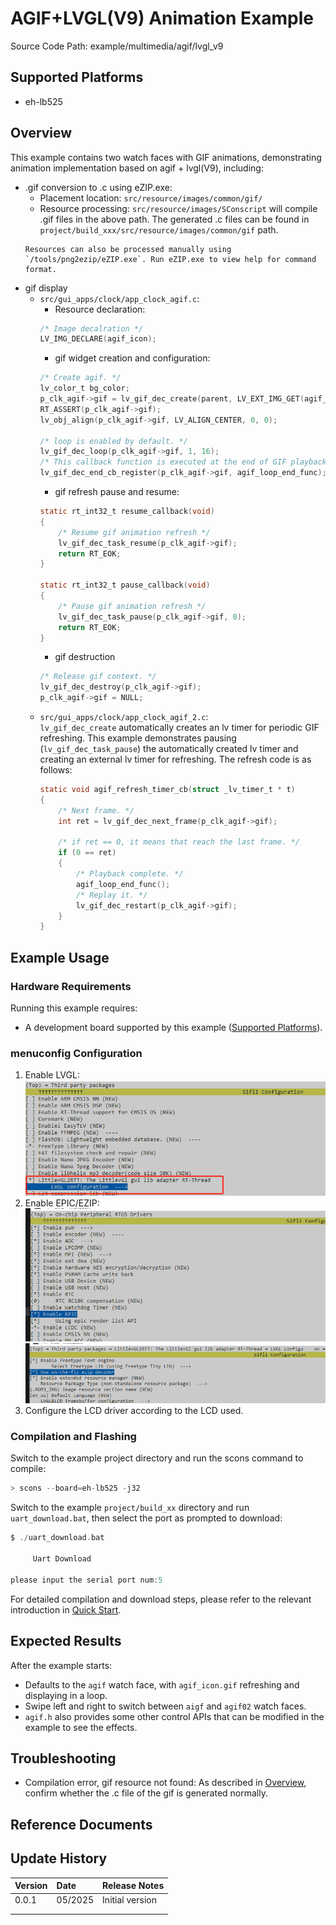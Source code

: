 # AGIF+LVGL(V9) Animation Example

Source Code Path: example/multimedia/agif/lvgl_v9

## Supported Platforms
<!-- Which boards and chip platforms are supported -->
+ eh-lb525

## Overview
<!-- Brief introduction of the example -->
This example contains two watch faces with GIF animations, demonstrating animation implementation based on agif + lvgl(V9), including:
+ .gif conversion to .c using eZIP.exe:
    - Placement location: `src/resource/images/common/gif/`
    - Resource processing: `src/resource/images/SConscript` will compile .gif files in the above path. The generated .c files can be found in `project/build_xxx/src/resource/images/common/gif` path.
    ```{tip}
    Resources can also be processed manually using `/tools/png2ezip/eZIP.exe`. Run eZIP.exe to view help for command format.
    ```
+ gif display
    - `src/gui_apps/clock/app_clock_agif.c`:
        * Resource declaration:
        ```c
        /* Image decalration */
        LV_IMG_DECLARE(agif_icon);
        ```
        * gif widget creation and configuration:
        ```c
        /* Create agif. */
        lv_color_t bg_color;
        p_clk_agif->gif = lv_gif_dec_create(parent, LV_EXT_IMG_GET(agif_icon), &bg_color, LV_COLOR_DEPTH);
        RT_ASSERT(p_clk_agif->gif);
        lv_obj_align(p_clk_agif->gif, LV_ALIGN_CENTER, 0, 0);

        /* loop is enabled by default. */
        lv_gif_dec_loop(p_clk_agif->gif, 1, 16);
        /* This callback function is executed at the end of GIF playback. */
        lv_gif_dec_end_cb_register(p_clk_agif->gif, agif_loop_end_func);
        ```
        * gif refresh pause and resume:
        ```c
        static rt_int32_t resume_callback(void)
        {
            /* Resume gif animation refresh */
            lv_gif_dec_task_resume(p_clk_agif->gif);
            return RT_EOK;
        }

        static rt_int32_t pause_callback(void)
        {
            /* Pause gif animation refresh */
            lv_gif_dec_task_pause(p_clk_agif->gif, 0);
            return RT_EOK;
        }
        ```
        * gif destruction
        ```c
        /* Release gif context. */
        lv_gif_dec_destroy(p_clk_agif->gif);
        p_clk_agif->gif = NULL;
        ```
    - `src/gui_apps/clock/app_clock_agif_2.c`:  
        `lv_gif_dec_create` automatically creates an lv timer for periodic GIF refreshing. This example demonstrates pausing (`lv_gif_dec_task_pause`) the automatically created lv timer and creating an external lv timer for refreshing. The refresh code is as follows:
        ```c
        static void agif_refresh_timer_cb(struct _lv_timer_t * t)
        {
            /* Next frame. */
            int ret = lv_gif_dec_next_frame(p_clk_agif->gif);

            /* if ret == 0, it means that reach the last frame. */
            if (0 == ret)
            {
                /* Playback complete. */
                agif_loop_end_func();
                /* Replay it. */
                lv_gif_dec_restart(p_clk_agif->gif);
            }
        }
        ```


## Example Usage
<!-- Instructions on how to use the example, such as connecting hardware pins to observe waveforms. Compilation and flashing can reference related documents.
For rt_device examples, also list the configuration switches used in this example, such as PWM examples using PWM1, which need to enable PWM1 in the onchip menu -->

### Hardware Requirements
Running this example requires:
+ A development board supported by this example ([Supported Platforms](quick_start)).


### menuconfig Configuration

1. Enable LVGL:  
![RTT_LVGL](./assets/agif_cfg_lvgl.png)
2. Enable EPIC/EZIP:  
![EPIC](./assets/agif_cfg_epic.png)
![EZIP](./assets/agif_cfg_ezip.png)
3. Configure the LCD driver according to the LCD used.  

### Compilation and Flashing
Switch to the example project directory and run the scons command to compile:
```c
> scons --board=eh-lb525 -j32
```
Switch to the example `project/build_xx` directory and run `uart_download.bat`, then select the port as prompted to download:
```c
$ ./uart_download.bat

     Uart Download

please input the serial port num:5
```
For detailed compilation and download steps, please refer to the relevant introduction in [Quick Start](quick_start).

## Expected Results
<!-- Explain the expected results of the example, such as which LEDs will light up and which logs will be printed, to help users judge whether the example is running normally. The running results can be explained step by step in combination with the code -->
After the example starts:
+ Defaults to the `agif` watch face, with `agif_icon.gif` refreshing and displaying in a loop.
+ Swipe left and right to switch between `aigf` and `agif02` watch faces.
+ `agif.h` also provides some other control APIs that can be modified in the example to see the effects.

## Troubleshooting

+ Compilation error, gif resource not found: As described in [Overview](#overview), confirm whether the .c file of the gif is generated normally.

## Reference Documents
<!-- For rt_device examples, the rt-thread official documentation provides more detailed explanations, and web links can be added here, for example, refer to RT-Thread's [RTC documentation](https://www.rt-thread.org/document/site/#/rt-thread-version/rt-thread-standard/programming-manual/device/rtc/rtc) -->

## Update History
| Version | Date   | Release Notes |
|:---|:---|:---|
| 0.0.1 | 05/2025 | Initial version |
| | | |
| | | |